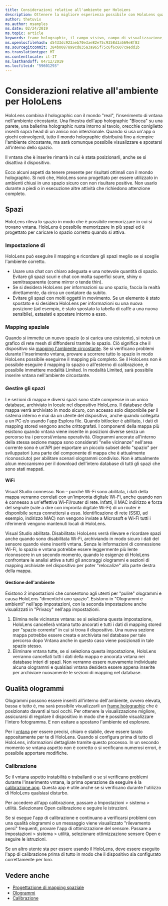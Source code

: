 ```yaml
---
title: Considerazioni relative all'ambiente per HoloLens
description: Ottenere la migliore esperienza possibile con HoloLens quando si ottimizza il dispositivo per l'ambiente e gli occhi.
author: thetuvix
ms.author: msamples
ms.date: 02/24/2019
ms.topic: article
keywords: frame holographic, il campo visivo, campo di visualizzazione, calibrazione, spazi, ambiente, procedure
ms.openlocfilehash: d5433dc923aeb70e3ae82e75c9358d3a569e8f83
ms.sourcegitcommit: 384b0087899cd835a3a965f75c6f6c607c9edd1b
ms.translationtype: MT
ms.contentlocale: it-IT
ms.lasthandoff: 04/12/2019
ms.locfileid: "59601293"
---
```

# <a name="environment-considerations-for-hololens"></a>Considerazioni relative all'ambiente per HoloLens

HoloLens combina il holographic con il mondo "real", l'inserimento di vntana nell'ambiente circostante. Una finestra dell'app holographic "Blocca" su una parete, una ballerina holographic ruota intorno al tavolo, orecchie coniglietto inseriti sopra head di un amico non intenzionale. Quando si usa un'app o giochi coinvolgenti, tutto il mondo holographic distribuirà fino a riempire l'ambiente circostante, ma sarà comunque possibile visualizzare e spostarsi all'interno dello spazio.

Il vntana che è inserire rimarrà in cui è stata posizionarli, anche se si disattiva il dispositivo. 

Ecco alcuni aspetti da tenere presente per risultati ottimali con il mondo holographic. Si noti che, HoloLens sono progettato per essere utilizzato in ambienti chiusi in uno spazio sicuro con non risultare positive. Non usarlo durante a piedi o in esecuzione altre attività che richiedono attenzione completo.

## <a name="spaces"></a>Spazi

HoloLens rileva lo spazio in modo che è possibile memorizzare in cui si trovano vntana. HoloLens è possibile memorizzare in più spazi ed è progettato per caricare lo spazio corretto quando si attiva.

### <a name="setting-up"></a>Impostazione di

HoloLens può eseguire il mapping e ricordare gli spazi meglio se si sceglie l'ambiente corretto.
* Usare una chat con chiaro adeguata e una notevole quantità di spazio. Evitare gli spazi scuri e chat con molta superfici scure, shiny o semitrasparente (come mirror o tende thin).
* Se si desidera HoloLens per informazioni su uno spazio, faccia la realtà direttamente, da circa un contatore da subito.
* Evitare gli spazi con molti oggetti in movimento. Se un elemento è stato spostato e si desidera HoloLens per informazioni su una nuova posizione (ad esempio, è stato spostato la tabella di caffè a una nuova sensibile), estasiati e spostare intorno a esso.

### <a name="spatial-mapping"></a>Mapping spaziale

Quando si immette un nuovo spazio (o si carica uno esistente), si noterà un grafico di rete mesh di diffondersi tramite lo spazio. Ciò significa che il dispositivo sia [mapping l'ambiente circostante](spatial-mapping-design.md). Se si verificano problemi durante l'inserimento vntana, provare a scorrere tutto lo spazio in modo HoloLens possibile eseguirne il mapping più completo. Se il HoloLens non è possibile eseguire il mapping lo spazio o all'esterno di calibrazione, è possibile immettere modalità Limited. In modalità Limited, sarà possibile inserire vntana nell'ambiente circostante.

### <a name="managing-your-spaces"></a>Gestire gli spazi

Le sezioni di mappa e diversi spazi sono state compresse in un unico database, archiviato in locale nel dispositivo HoloLens.  Il database della mappa verrà archiviato in modo sicuro, con accesso solo disponibile per il sistema interno e mai da un utente del dispositivo, anche quando collegata a un PC e/o usando l'app Esplora file.  Quando bitlocker è abilitato, i dati di mapping stored vengono anche crittografati.
I componenti della mappa più esistono quando vntana viene inserite in posizioni diverse senza un percorso tra i percorsi/vntana operatività.  Ologrammi ancorate all'interno della stessa sezione mappa sono considerati "nelle vicinanze" nell'area corrente sono è un'API per esportare un piccolo subset dello "spazio" per sviluppatori (una parte del componente di mappa che è attualmente riconosciuto) per abilitare scenari ologrammi condiviso.  Non è attualmente alcun meccanismo per il download dell'intero database di tutti gli spazi che sono stati mappati.

#### <a name="wifi"></a>WiFi
Visual Studio connesso. Non – purché Wi-Fi sono abilitata, i dati della mappa verranno correlati con un'impronta digitale Wi-Fi, anche quando non è connesso a un'effettiva Wi-Fi/router di rete.  Infatti, il MAC indirizzo e forza del segnale (vale a dire con impronta digitale Wi-Fi) di un router è disponibile senza connettersi a esso.  Identificazione di rete (SSID, ad esempio, indirizzo MAC) non vengono inviate a Microsoft e Wi-Fi tutti i riferimenti vengono mantenuti locali di HoloLens.

Visual Studio abilitata. Disabilitata: HoloLens verrà rilevare e ricordare spazi anche quando sono disabilitata Wi-Fi, archiviando in modo sicuro i dati del sensore quando viene inseriti vntana.  Senza le informazioni di connessione Wi-Fi, lo spazio e vntana potrebbe essere leggermente più lente riconoscere in un secondo momento, quando le esigenze di HoloLens confrontare le analisi attive a tutti gli ancoraggi ologrammi e sezioni di mapping archiviate nel dispositivo per poter "relocalize" alla parte destra della mappa.

#### <a name="environment-management"></a>Gestione dell'ambiente
Esistono 2 impostazioni che consentono agli utenti per "pulire" ologrammi e causa HoloLens "dimentichi uno spazio".  Esistono in "Ologrammi e ambienti" nell'app impostazioni, con la seconda impostazione anche visualizzati in "Privacy" nell'app impostazioni.
1.  Elimina nelle vicinanze vntana: se si seleziona questa impostazione, HoloLens cancellerà vntana tutto ancorati e tutti i dati di mapping stored per "spazio corrente" in cui si trova il dispositivo.  Una nuova sezione mappa potrebbe essere creata e archiviata nel database per tale percorso dopo Vntana anche in questo caso viene posizionati in tale spazio stesso.
2.  Eliminare vntana tutte, se si seleziona questa impostazione, HoloLens verranno cancellati tutti i dati della mappa e ancorata vntana nei database interi di spazi.  Non verranno essere nuovamente individuate alcuna ologrammi e qualsiasi vntana desidera essere appena inserite per archiviare nuovamente le sezioni di mapping nel database.


## <a name="hologram-quality"></a>Qualità ologrammi

Ologrammi possono essere inseriti all'interno dell'ambiente, ovvero elevata, bassa e tutto è, ma sarà possibile visualizzarli un [frame holographic](holographic-frame.md) che è posizionato davanti ai tuoi occhi. Per ottenere la visualizzazione migliore, assicurarsi di regolare il dispositivo in modo che è possibile visualizzare l'intero fotogramma. E non esitare a spostano l'ambiente ed esplorare.

Per i [vntana](hologram.md) per essere precisi, chiaro e stabile, deve essere tarato appositamente per te di HoloLens. Quando si configura prima di tutto di HoloLens, informazioni dettagliate tramite questo processo. In un secondo momento se vntana aspetto non è corretto o si verificano numerosi errori, è possibile apportare modifiche.

### <a name="calibration"></a>Calibrazione

Se il vntana aspetto instabilità o traballanti o se si verificano problemi durante l'inserimento vntana, la prima operazione da eseguire è la [calibrazione app](calibration.md). Questa app è utile anche se si verificano durante l'utilizzo di HoloLens qualsiasi disturbo.

Per accedere all'app calibrazione, passare a Impostazioni > sistema > utilità. Selezionare Open calibrazione e seguire le istruzioni.

Se si esegue l'app di calibrazione e continuano a verificarsi problemi con una qualità ologrammi o un messaggio viene visualizzato "rilevamento persi" frequenti, provare l'app di ottimizzazione del sensore. Passare a Impostazioni > sistema > utilità, selezionare ottimizzazione sensore Open e seguire le istruzioni.

Se un altro utente sta per essere usando il HoloLens, deve essere eseguito l'app di calibrazione prima di tutto in modo che il dispositivo sia configurato correttamente per loro.

## <a name="see-also"></a>Vedere anche
* [Progettazione di mapping spaziale](spatial-mapping-design.md)
* [Ologrammi](hologram.md)
* [Calibrazione](calibration.md)

